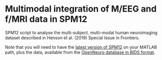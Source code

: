# Multimodal integration of M/EEG and f/MRI data in SPM12

SPM12 script to analyse the multi-subject, multi-modal human neuroimaging dataset described in Henson et al. (2019) Special Issue in Frontiers.

Note that you will need to have the [latest version of SPM12](https://www.fil.ion.ucl.ac.uk/spm/software/spm12/) on your MATLAB
path, plus the data, available from the [OpenNeuro database in BIDS format](https://openneuro.org/datasets/ds000117).
